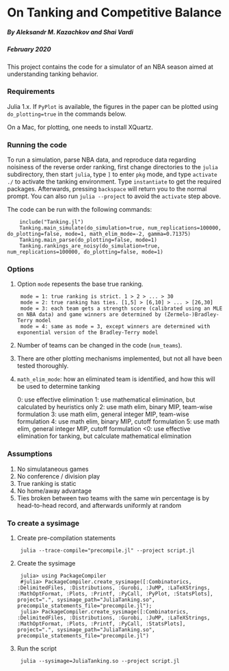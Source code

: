 # On Tanking and Competitive Balance
##### By Aleksandr M. Kazachkov and Shai Vardi
##### February 2020

This project contains the code for a simulator of an NBA season aimed at understanding tanking behavior.

### Requirements
Julia 1.x. If `PyPlot` is available, the figures in the paper can be plotted using `do_plotting=true` in the commands below.

On a Mac, for plotting, one needs to install XQuartz.

### Running the code
To run a simulation, parse NBA data, and reproduce data regarding noisiness of the reverse order ranking, first change directories to the `julia` subdirectory, then start `julia`, type `]` to enter `pkg` mode, and type `activate ./` to activate the tanking environment. Type `instantiate` to get the required packages. Afterwards, pressing `backspace` will return you to the normal prompt. You can also run `julia --project` to avoid the `activate` step above.

The code can be run with the following commands:
				
		include("Tanking.jl")
		Tanking.main_simulate(do_simulation=true, num_replications=100000, do_plotting=false, mode=1, math_elim_mode=-2, gamma=0.71375) 
		Tanking.main_parse(do_plotting=false, mode=1) 
		Tanking.rankings_are_noisy(do_simulation=true, num_replications=100000, do_plotting=false, mode=1) 
				

### Options
1. Option `mode` repesents the base true ranking.
				
		mode = 1: true ranking is strict. 1 > 2 > ... > 30
		mode = 2: true ranking has ties. [1,5] > [6,10] > ... > [26,30]
		mode = 3: each team gets a strength score (calibrated using an MLE on NBA data) and game winners are determined by (Zermelo-)Bradley-Terry model
		mode = 4: same as mode = 3, except winners are determined with exponential version of the Bradley-Terry model
				
2. Number of teams can be changed in the code (`num_teams`).
3. There are other plotting mechanisms implemented, but not all have been tested thoroughly.
4. `math_elim_mode`: how an eliminated team is identified, and how this will be used to determine tanking

    0: use effective elimination
    1: use mathematical elimination, but calculated by heuristics only
    2: use math elim, binary MIP, team-wise formulation
    3: use math elim, general integer MIP, team-wise formulation
    4: use math elim, binary MIP, cutoff formulation
    5: use math elim, general integer MIP, cutoff formulation
    <0: use effective elimination for tanking, but calculate mathematical elimination

### Assumptions
1. No simulataneous games
2. No conference / division play
3. True ranking is static
4. No home/away advantage
5. Ties broken between two teams with the same win percentage is by head-to-head record, and afterwards uniformly at random


### To create a sysimage

1. Create pre-compilation statements

        julia --trace-compile="precompile.jl" --project script.jl

2. Create the sysimage

        julia> using PackageCompiler
        #julia> PackageCompiler.create_sysimage([:Combinatorics, :DelimitedFiles, :Distributions, :Gurobi, :JuMP, :LaTeXStrings, :MathOptFormat, :Plots, :Printf, :PyCall, :PyPlot, :StatsPlots], project=".", sysimage_path="JuliaTanking.so", precompile_statements_file="precompile.jl");
        julia> PackageCompiler.create_sysimage([:Combinatorics, :DelimitedFiles, :Distributions, :Gurobi, :JuMP, :LaTeXStrings, :MathOptFormat, :Plots, :Printf, :PyCall, :StatsPlots], project=".", sysimage_path="JuliaTanking.so", precompile_statements_file="precompile.jl")

3. Run the script

        julia --sysimage=JuliaTanking.so --project script.jl
